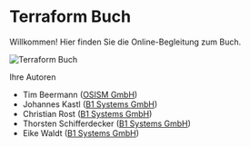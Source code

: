 # Terraform Buch

Willkommen! Hier finden Sie die Online-Begleitung zum Buch.

![Terraform Buch](profile/cover.jpg)

Ihre Autoren

- Tim Beermann ([OSISM GmbH](https://osism.tech))
- Johannes Kastl ([B1 Systems GmbH](https://b1-systems.de))
- Christian Rost ([B1 Systems GmbH](https://b1-systems.de))
- Thorsten Schifferdecker ([B1 Systems GmbH](https://b1-systems.de))
- Eike Waldt ([B1 Systems GmbH](https://b1-systems.de))
